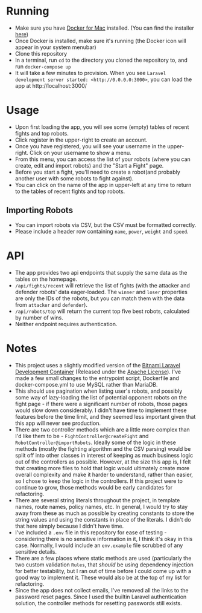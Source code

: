 # Running
- Make sure you have [Docker for Mac](https://docs.docker.com/docker-for-mac/) installed. (You can find the installer [here](https://store.docker.com/editions/community/docker-ce-desktop-mac))
- Once Docker is installed, make sure it's running (the Docker icon will appear in your system menubar)
- Clone this repository
- In a terminal, run `cd` to the directory you cloned the repository to, and run `docker-compose up`
- It will take a few minutes to provision. When you see `Laravel development server started: <http://0.0.0.0:3000>`, you can load the app at http://localhost:3000/

# Usage
- Upon first loading the app, you will see some (empty) tables of recent fights and top robots. 
- Click register in the upper-right to create an account.
- Once you have registered, you will see your username in the upper-right. Click on your username to show a menu. 
- From this menu, you can access the list of your robots (where you can create, edit and import robots) and the "Start a Fight" page.
- Before you start a fight, you'll need to create a robot(and probably another user with some robots to fight against).
- You can click on the name of the app in upper-left at any time to return to the tables of recent fights and top robots.
 ## Importing Robots
 - You can import robots via CSV, but the CSV must be formatted correctly.
 - Please include a header row containing `name`, `power`, `weight` and `speed`.
 
 # API
 - The app provides two api endpoints that supply the same data as the tables on the homepage.
 - `/api/fights/recent` will retrieve the list of fights (with the attacker and defender robots' data eager-loaded. The `winner` and `loser` properties are only the IDs of the robots, but you can match them with the data from `attacker` and `defender`).
 - `/api/robots/top` will return the current top five best robots, calculated by number of wins.
 - Neither endpoint requires authentication.
 
 # Notes
 - This project uses a slightly modified version of the [Bitnami Laravel Development Container](https://github.com/bitnami/bitnami-docker-laravel) (Released under the [Apache License](http://www.apache.org/licenses/LICENSE-2.0)). I've made a few small changes to the entrypoint script, Dockerfile and docker-compose.yml to use MySQL rather than MariaDB.
 - This should use pagination when listing user's robots, and possibly some way of lazy-loading the list of potential opponent robots on the fight page - if there were a significant number of robots, those pages would slow down considerably. I didn't have time to implement these features before the time limit, and they seemed less important given that this app will never see production.
 - There are two controller methods which are a little more complex than I'd like them to be - `FightController@createFight` and `RobotController@importRobots`. Ideally some of the logic in these methods (mostly the fighting algorithm and the CSV parsing) would be split off into other classes in interest of keeping as much business logic out of the controllers as possible. However, at the size this app is, I felt that creating more files to hold that logic would ultimately create more overall complexity and make it harder to understand, rather than easier, so I chose to keep the logic in the controllers. If this project were to continue to grow, those methods would be early candidates for refactoring.
 - There are several string literals throughout the project, in template names, route names, policy names, etc. In general, I would try to stay away from these as much as possible by creating constants to store the string values and using the constants in place of the literals. I didn't do that here simply because I didn't have time.
 - I've included a `.env` file in this repository for ease of testing - considering there is no sensitive information in it, I think it's okay in this case. Normally, I would include an `env.example` file scrubbed of any sensitive details.
- There are a few places where static methods are used (particularly the two custom validation `Rules`, that _should_ be using dependency injection for better testability, but I ran out of time before I could come up with a good way to implement it. These would also be at the top of my list for refactoring.
- Since the app does not collect emails, I've removed all the links to the password reset pages. Since I used the builtin Laravel authentication solution, the controller methods for resetting passwords still exists.

